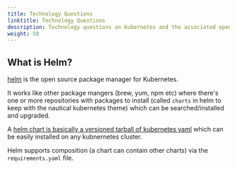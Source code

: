 ```yaml
---
title: Technology Questions
linktitle: Technology Questions
description: Technology questions on Kubernetes and the associated opens source projects
weight: 50
---
```


## What is Helm?

[helm](https://www.helm.sh/) is the open source package manager for Kubernetes.

It works like other package mangers (brew, yum, npm etc) where there's one or more repositories with packages to install (called `charts` in helm to keep with the nautical kubernetes theme) which can be searched/installed and upgraded.

A [helm chart is basically a versioned tarball of kubernetes yaml](https://docs.helm.sh/developing_charts/#charts) which can be easily installed on any kubnernetes cluster.

Helm supports composition (a chart can contain other charts) via the `requirements.yaml` file.
